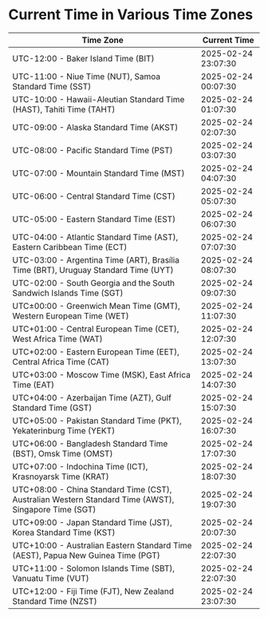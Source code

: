 # Current Time in Various Time Zones

| Time Zone | Current Time |
|-----------|--------------|
| UTC-12:00 - Baker Island Time (BIT) | 2025-02-24 23:07:30 |
| UTC-11:00 - Niue Time (NUT), Samoa Standard Time (SST) | 2025-02-24 00:07:30 |
| UTC-10:00 - Hawaii-Aleutian Standard Time (HAST), Tahiti Time (TAHT) | 2025-02-24 01:07:30 |
| UTC-09:00 - Alaska Standard Time (AKST) | 2025-02-24 02:07:30 |
| UTC-08:00 - Pacific Standard Time (PST) | 2025-02-24 03:07:30 |
| UTC-07:00 - Mountain Standard Time (MST) | 2025-02-24 04:07:30 |
| UTC-06:00 - Central Standard Time (CST) | 2025-02-24 05:07:30 |
| UTC-05:00 - Eastern Standard Time (EST) | 2025-02-24 06:07:30 |
| UTC-04:00 - Atlantic Standard Time (AST), Eastern Caribbean Time (ECT) | 2025-02-24 07:07:30 |
| UTC-03:00 - Argentina Time (ART), Brasília Time (BRT), Uruguay Standard Time (UYT) | 2025-02-24 08:07:30 |
| UTC-02:00 - South Georgia and the South Sandwich Islands Time (SGT) | 2025-02-24 09:07:30 |
| UTC±00:00 - Greenwich Mean Time (GMT), Western European Time (WET) | 2025-02-24 11:07:30 |
| UTC+01:00 - Central European Time (CET), West Africa Time (WAT) | 2025-02-24 12:07:30 |
| UTC+02:00 - Eastern European Time (EET), Central Africa Time (CAT) | 2025-02-24 13:07:30 |
| UTC+03:00 - Moscow Time (MSK), East Africa Time (EAT) | 2025-02-24 14:07:30 |
| UTC+04:00 - Azerbaijan Time (AZT), Gulf Standard Time (GST) | 2025-02-24 15:07:30 |
| UTC+05:00 - Pakistan Standard Time (PKT), Yekaterinburg Time (YEKT) | 2025-02-24 16:07:30 |
| UTC+06:00 - Bangladesh Standard Time (BST), Omsk Time (OMST) | 2025-02-24 17:07:30 |
| UTC+07:00 - Indochina Time (ICT), Krasnoyarsk Time (KRAT) | 2025-02-24 18:07:30 |
| UTC+08:00 - China Standard Time (CST), Australian Western Standard Time (AWST), Singapore Time (SGT) | 2025-02-24 19:07:30 |
| UTC+09:00 - Japan Standard Time (JST), Korea Standard Time (KST) | 2025-02-24 20:07:30 |
| UTC+10:00 - Australian Eastern Standard Time (AEST), Papua New Guinea Time (PGT) | 2025-02-24 22:07:30 |
| UTC+11:00 - Solomon Islands Time (SBT), Vanuatu Time (VUT) | 2025-02-24 22:07:30 |
| UTC+12:00 - Fiji Time (FJT), New Zealand Standard Time (NZST) | 2025-02-24 23:07:30 |
